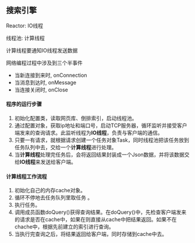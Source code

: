 ## 搜索引擎

Reactor: IO线程

线程池:   计算线程 

计算线程要通知IO线程发送数据



网络编程过程中涉及到三个半事件

- 当新连接到来时,  onConnection 
- 当消息到达时,    onMessage
- 当连接关闭时,    onClose



#### 程序的运行步骤

1. 初始化配置类，读取网页库、倒排索引，启动线程池。
2. 通过配置对象，获取ip地址和端口号，启动TCP服务器，循环监听并接受客户端发来的查询请求。此监听线程为**IO线程**，负责与客户端的通信。
3. 只要一有请求，就根据请求创建一个任务对象Task，同时线程池把该任务放到任务队列中去，交给一个**计算线程**进行处理。
4. 当**计算线程**处理完任务后，会将返回结果封装成一个Json数据，并将该数据交给**IO线程**来发送给客户端。

#### 计算线程工作流程

1. 初始化自己的内存cache对象。
2. 循环不停地去任务队列里取任务 。
3. 执行任务。
4. 调用成员函数doQuery()获得查询结果。在doQuery()中，先检查客户端发来的请求是否在cache中，如果在则直接从cache中把结果返回。如果不在chache中，根据先前建立的索引进行查询。
5. 当执行完查询之后，将结果返回给客户端，同时存储到cache中去。